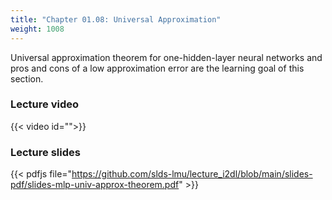```yaml
---
title: "Chapter 01.08: Universal Approximation"
weight: 1008
---
```

Universal approximation theorem for one-hidden-layer neural networks and pros and cons of a low approximation error are the learning goal of this section.

<!--more-->

### Lecture video

{{< video id="">}}

### Lecture slides

{{< pdfjs file="https://github.com/slds-lmu/lecture_i2dl/blob/main/slides-pdf/slides-mlp-univ-approx-theorem.pdf" >}}



